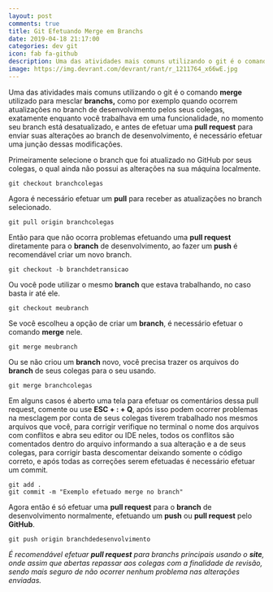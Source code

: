 ```yaml
---
layout: post
comments: true
title: Git Efetuando Merge em Branchs
date: 2019-04-18 21:17:00
categories: dev git
icon: fab fa-github
description: Uma das atividades mais comuns utilizando o git é o comando merge  utilizado para mesclar branchs  ...
image: https://img.devrant.com/devrant/rant/r_1211764_x66wE.jpg
---
```



Uma das atividades mais comuns utilizando o git é o comando **merge**  utilizado para mesclar **branchs,** como por exemplo quando ocorrem atualizações no branch de desenvolvimento pelos seus colegas, exatamente enquanto você trabalhava em uma funcionalidade, no momento seu branch está desatualizado, e antes de efetuar uma **pull request** para enviar suas alterações ao branch de desenvolvimento, é necessário efetuar uma junção dessas modificações.  

Primeiramente selecione o branch que foi atualizado no GitHub por seus colegas, o qual ainda não possui as alterações na sua máquina localmente.  


    git checkout branchcolegas

   Agora é necessário efetuar um **pull** para receber as atualizações no branch selecionado.  

    git pull origin branchcolegas


  Então para que não ocorra problemas efetuando uma **pull request** diretamente para o **branch** de desenvolvimento, ao fazer um **push** é recomendável criar um novo branch.  

    git checkout -b branchdetransicao  

Ou você pode utilizar o mesmo **branch** que estava trabalhando, no caso basta ir até ele.  

    git checkout meubranch


Se você escolheu a opção de criar um **branch**, é necessário efetuar o comando **merge** nele.



    git merge meubranch  

Ou se não criou um **branch** novo, você precisa trazer os arquivos do **branch** de seus colegas para o seu usando.  

    git merge branchcolegas



Em alguns casos é aberto uma tela para efetuar os comentários dessa pull request, comente ou use **ESC + : + Q**,  após isso podem ocorrer problemas na mesclagem por conta de seus colegas tiverem trabalhado nos mesmos arquivos que você, para corrigir verifique no terminal o nome dos arquivos com conflitos e abra seu editor ou IDE neles, todos os conflitos são comentados dentro do arquivo informando a sua alteração e a de seus colegas, para corrigir basta descomentar deixando somente o código correto, e após todas as correções serem efetuadas é necessário efetuar um commit.  


    git add .
    git commit -m "Exemplo efetuado merge no branch"  

Agora então é só efetuar uma **pull request** para o **branch** de desenvolvimento normalmente, efetuando um **push** ou **pull request** pelo **GitHub**.

    git push origin branchdedesenvolvimento  

*É recomendável efetuar **pull request** para branchs principais usando o **site**, onde assim que abertas repassar aos colegas com a finalidade de revisão, sendo mais seguro de não ocorrer nenhum problema nas alterações enviadas.*
